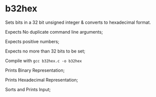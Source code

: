 # b32hex
Sets bits in a 32 bit unsigned integer &amp; converts to hexadecimal format.

Expects No duplicate command line arguments;

Expects positive numbers;

Expects no more than 32 bits to be set;

Compile with `gcc b32hex.c -o b32hex`

Prints Binary Representation;

Prints Hexadecimal Representation;

Sorts and Prints Input;
